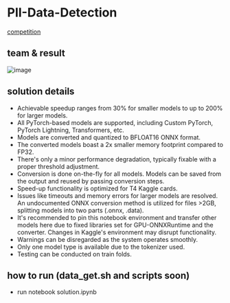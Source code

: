 # PII-Data-Detection
[competition](https://www.kaggle.com/competitions/pii-detection-removal-from-educational-data)
## team & result
![image](https://github.com/tsebaka/PII-Data-Detection/assets/78146236/985ead9c-2277-44af-8d4c-88d6122783d4)

## solution details
* Achievable speedup ranges from 30% for smaller models to up to 200% for larger models.
* All PyTorch-based models are supported, including Custom PyTorch, PyTorch Lightning, Transformers, etc.
* Models are converted and quantized to BFLOAT16 ONNX format.
* The converted models boast a 2x smaller memory footprint compared to FP32.
* There's only a minor performance degradation, typically fixable with a proper threshold adjustment.
* Conversion is done on-the-fly for all models. Models can be saved from the output and reused by passing conversion steps.
* Speed-up functionality is optimized for T4 Kaggle cards.
* Issues like timeouts and memory errors for larger models are resolved. An undocumented ONNX conversion method is utilized for files >2GB, splitting models into two parts (.onnx, .data).
* It's recommended to pin this notebook environment and transfer other models here due to fixed libraries set for GPU-ONNXRuntime and the converter. Changes in Kaggle's environment may disrupt functionality.
* Warnings can be disregarded as the system operates smoothly.
* Only one model type is available due to the tokenizer used.
* Testing can be conducted on train folds.

## how to run (data_get.sh and scripts soon)
* run notebook solution.ipynb
